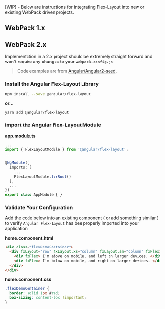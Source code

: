 [WIP] - Below are instructions for integrating Flex-Layout into new or existing WebPack driven projects.

## WebPack 1.x

## WebPack 2.x
Implementation in a 2.x project should be extremely straight forward and won't require any changes to your `webpack.config.js`

> Code examples are from [Angular/Angular2-seed](https://github.com/angular/angular2-seed).

### Install the Angular Flex-Layout Library  

```bash
npm install --save @angular/flex-layout
```
**or...**
```bash
yarn add @angular/flex-layout
```

### Import the Angular Flex-Layout Module

**app.module.ts**
```ts
...
import { FlexLayoutModule } from '@angular/flex-layout';
...

@NgModule({
  imports: [
    ...
    FlexLayoutModule.forRoot()
  ],
  ...
})
export class AppModule { }
```

### Validate Your Configuration
Add the code below into an existing component ( or add something similar ) to verify `Angular Flex-Layout` has bee properly imported into your application.

**home.component.html**
```html
<div class="flexDemoContainer">
  <div fxLayout="row" fxLayout.xs="column" fxLayout.sm="column" fxFlex>
    <div fxFlex> I'm above on mobile, and left on larger devices. </div>
    <div fxFlex> I'm below on mobile, and right on larger devices. </div>
  </div>
</div>
```

**home.component.css**
```css
.flexDemoContainer {
  border: solid 1px #red;
  box-sizing: content-box !important;
}
```